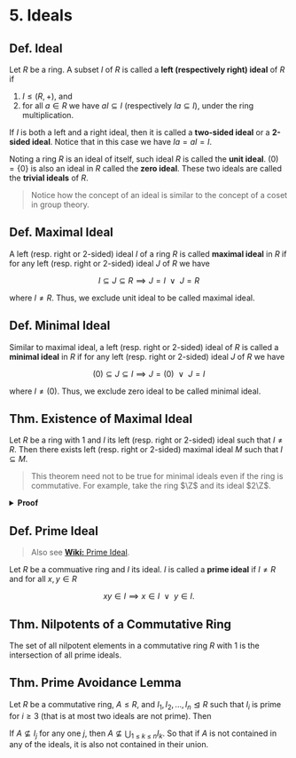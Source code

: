# 5. Ideals

## Def. Ideal

Let $R$ be a ring. A subset $I$ of $R$ is called a **left (respectively right) ideal** of $R$ if

1. $I \leq (R, +)$, and
2. for all $a \in R$ we have $aI \subseteq I$ (respectively $Ia \subseteq I$), under the ring multiplication.

If $I$ is both a left and a right ideal, then it is called a **two-sided ideal** or a **2-sided ideal**. Notice that in this case we have $Ia = aI = I$.

Noting a ring $R$ is an ideal of itself, such ideal $R$ is called the **unit ideal**. $(0) = \{0\}$ is also an ideal in $R$ called the **zero ideal**. These two ideals are called the **trivial ideals** of $R$.

> Notice how the concept of an ideal is similar to the concept of a coset in group theory.

<!-- ## Thm. Basic Ideal Properties

Let $R$ be a ring. If $R$ is with $1$, then its only ideal is $R$, namely the unit ideal. -->

## Def. Maximal Ideal

A left (resp. right or $2$-sided) ideal $I$ of a ring $R$ is called **maximal ideal** in $R$ if for any left (resp. right or $2$-sided) ideal $J$ of $R$ we have

$$
I \subseteq J \subseteq R
\implies
J=I \enspace \lor \enspace J=R
$$

where $I \neq R$. Thus, we exclude unit ideal to be called maximal ideal.

## Def. Minimal Ideal

Similar to maximal ideal, a left (resp. right or $2$-sided) ideal of $R$ is called a **minimal ideal** in $R$ if for any left (resp. right or $2$-sided) ideal $J$ of $R$ we have

$$
(0) \subseteq J \subseteq I
\implies
J = (0) \enspace \lor \enspace J=I
$$

where $I \neq (0)$. Thus, we exclude zero ideal to be called minimal ideal.

## Thm. Existence of Maximal Ideal

Let $R$ be a ring with $1$ and $I$ its left (resp. right or $2$-sided) ideal such that $I \neq R$. Then there exists left (resp. right or $2$-sided) maximal ideal $M$ such that $I \subseteq M$.

> This theorem need not to be true for minimal ideals even if the ring is commutative. For example, take the ring $\Z$ and its ideal $2\Z$.

<details>
<summary><b>Proof</b></summary>
<br/>

TODO: Zorn's Lemma and add partial order defn to preliminaries.
</details>

## Def. Prime Ideal

> Also see [**Wiki:** Prime Ideal](https://en.wikipedia.org/wiki/Prime_ideal).

Let $R$ be a commuative ring and $I$ its ideal. $I$ is called a **prime ideal** if $I \neq R$ and for all $x,y \in R$

$$
xy \in I
\implies
x \in I \enspace \lor \enspace y \in I.
$$

## Thm. Nilpotents of a Commutative Ring

The set of all nilpotent elements in a commutative ring $R$ with $1$ is the intersection of all prime ideals.

## Thm. Prime Avoidance Lemma

Let $R$ be a commutative ring, $A \leq R$, and $I_1, I_2, ..., I_n \trianglelefteq R$ such that $I_i$ is prime for $i \geq 3$ (that is at most two ideals are not prime). Then

If $A \not\subseteq I_j$ for any one $j$, then $A \not\subseteq \bigcup_{1 \> \leq \> k \> \leq \> n} I_k$. So that if $A$ is not contained in any of the ideals, it is also not contained in their union.
